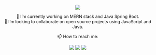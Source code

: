 

<!--

### Hi there 👋
**aditya-uniyal/aditya-uniyal** is a ✨ _special_ ✨ repository because its `README.md` (this file) appears on your GitHub profile.

Here are some ideas to get you started:

- 🔭 I’m currently working on ...
- 🌱 I’m currently learning ...
- 👯 I’m looking to collaborate on ...
- 🤔 I’m looking for help with ...
- 💬 Ask me about ...
- 📫 How to reach me: ...
- 😄 Pronouns: ...
- ⚡ Fun fact: ...
-->




<p align="center">
  <img src="https://media.tenor.com/kxZgL7zPf0EAAAAC/hello-world-seytonic.gif"/>
</p>

<p align="center">
  <div align="center">
    🔭 I’m currently working on MERN stack and Java Spring Boot.
  </div>
  <div align="center">
    👯 I’m looking to collaborate on open source projects using JavaScript and Java.
  </div>
</p>


<div align="center">
  📫 How to reach me:
</div>

<p align="center">
  <i>
    <a href="https://adityauniyal.me" target="_blank"><img src="https://img.shields.io/website?style=for-the-badge&up_message=Portfolio&url=https%3A%2F%2Fadityauniyal.me" /></a>
    <a href="https://www.linkedin.com/in/aditya-uniyal-bbb85015a/" target="_blank"><img src="https://img.shields.io/badge/LinkedIn-%40AdityaUniyal-blue?style=for-the-badge" /></a>
    <a href="mailto:uniyal.aditya61@gmail.com"><img src="https://img.shields.io/badge/-GMAIL-D14836?style=for-the-badge&logo=gmail&logoColor=white"></a> 
  </i>
</p>

